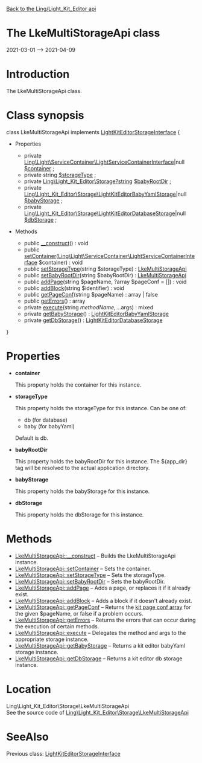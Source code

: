 [Back to the Ling/Light_Kit_Editor api](https://github.com/lingtalfi/Light_Kit_Editor/blob/master/doc/api/Ling/Light_Kit_Editor.md)



The LkeMultiStorageApi class
================
2021-03-01 --> 2021-04-09






Introduction
============

The LkeMultiStorageApi class.



Class synopsis
==============


class <span class="pl-k">LkeMultiStorageApi</span> implements [LightKitEditorStorageInterface](https://github.com/lingtalfi/Light_Kit_Editor/blob/master/doc/api/Ling/Light_Kit_Editor/Storage/LightKitEditorStorageInterface.md) {

- Properties
    - private [Ling\Light\ServiceContainer\LightServiceContainerInterface](https://github.com/lingtalfi/Light/blob/master/doc/api/Ling/Light/ServiceContainer/LightServiceContainerInterface.md)|null [$container](#property-container) ;
    - private string [$storageType](#property-storageType) ;
    - private [Ling\Light_Kit_Editor\Storage\?string](https://github.com/lingtalfi/Light_Kit_Editor/blob/master/doc/api/Ling/Light_Kit_Editor/Storage/?string.md) [$babyRootDir](#property-babyRootDir) ;
    - private [Ling\Light_Kit_Editor\Storage\LightKitEditorBabyYamlStorage](https://github.com/lingtalfi/Light_Kit_Editor/blob/master/doc/api/Ling/Light_Kit_Editor/Storage/LightKitEditorBabyYamlStorage.md)|null [$babyStorage](#property-babyStorage) ;
    - private [Ling\Light_Kit_Editor\Storage\LightKitEditorDatabaseStorage](https://github.com/lingtalfi/Light_Kit_Editor/blob/master/doc/api/Ling/Light_Kit_Editor/Storage/LightKitEditorDatabaseStorage.md)|null [$dbStorage](#property-dbStorage) ;

- Methods
    - public [__construct](https://github.com/lingtalfi/Light_Kit_Editor/blob/master/doc/api/Ling/Light_Kit_Editor/Storage/LkeMultiStorageApi/__construct.md)() : void
    - public [setContainer](https://github.com/lingtalfi/Light_Kit_Editor/blob/master/doc/api/Ling/Light_Kit_Editor/Storage/LkeMultiStorageApi/setContainer.md)([Ling\Light\ServiceContainer\LightServiceContainerInterface](https://github.com/lingtalfi/Light/blob/master/doc/api/Ling/Light/ServiceContainer/LightServiceContainerInterface.md) $container) : void
    - public [setStorageType](https://github.com/lingtalfi/Light_Kit_Editor/blob/master/doc/api/Ling/Light_Kit_Editor/Storage/LkeMultiStorageApi/setStorageType.md)(string $storageType) : [LkeMultiStorageApi](https://github.com/lingtalfi/Light_Kit_Editor/blob/master/doc/api/Ling/Light_Kit_Editor/Storage/LkeMultiStorageApi.md)
    - public [setBabyRootDir](https://github.com/lingtalfi/Light_Kit_Editor/blob/master/doc/api/Ling/Light_Kit_Editor/Storage/LkeMultiStorageApi/setBabyRootDir.md)(string $babyRootDir) : [LkeMultiStorageApi](https://github.com/lingtalfi/Light_Kit_Editor/blob/master/doc/api/Ling/Light_Kit_Editor/Storage/LkeMultiStorageApi.md)
    - public [addPage](https://github.com/lingtalfi/Light_Kit_Editor/blob/master/doc/api/Ling/Light_Kit_Editor/Storage/LkeMultiStorageApi/addPage.md)(string $pageName, ?array $pageConf = []) : void
    - public [addBlock](https://github.com/lingtalfi/Light_Kit_Editor/blob/master/doc/api/Ling/Light_Kit_Editor/Storage/LkeMultiStorageApi/addBlock.md)(string $identifier) : void
    - public [getPageConf](https://github.com/lingtalfi/Light_Kit_Editor/blob/master/doc/api/Ling/Light_Kit_Editor/Storage/LkeMultiStorageApi/getPageConf.md)(string $pageName) : array | false
    - public [getErrors](https://github.com/lingtalfi/Light_Kit_Editor/blob/master/doc/api/Ling/Light_Kit_Editor/Storage/LkeMultiStorageApi/getErrors.md)() : array
    - private [execute](https://github.com/lingtalfi/Light_Kit_Editor/blob/master/doc/api/Ling/Light_Kit_Editor/Storage/LkeMultiStorageApi/execute.md)(string $methodName, ...$args) : mixed
    - private [getBabyStorage](https://github.com/lingtalfi/Light_Kit_Editor/blob/master/doc/api/Ling/Light_Kit_Editor/Storage/LkeMultiStorageApi/getBabyStorage.md)() : [LightKitEditorBabyYamlStorage](https://github.com/lingtalfi/Light_Kit_Editor/blob/master/doc/api/Ling/Light_Kit_Editor/Storage/LightKitEditorBabyYamlStorage.md)
    - private [getDbStorage](https://github.com/lingtalfi/Light_Kit_Editor/blob/master/doc/api/Ling/Light_Kit_Editor/Storage/LkeMultiStorageApi/getDbStorage.md)() : [LightKitEditorDatabaseStorage](https://github.com/lingtalfi/Light_Kit_Editor/blob/master/doc/api/Ling/Light_Kit_Editor/Storage/LightKitEditorDatabaseStorage.md)

}




Properties
=============

- <span id="property-container"><b>container</b></span>

    This property holds the container for this instance.
    
    

- <span id="property-storageType"><b>storageType</b></span>

    This property holds the storageType for this instance.
    Can be one of:
    - db     (for database)
    - baby   (for babyYaml)
    
    
    Default is db.
    
    

- <span id="property-babyRootDir"><b>babyRootDir</b></span>

    This property holds the babyRootDir for this instance.
    The ${app_dir} tag will be resolved to the actual application directory.
    
    

- <span id="property-babyStorage"><b>babyStorage</b></span>

    This property holds the babyStorage for this instance.
    
    

- <span id="property-dbStorage"><b>dbStorage</b></span>

    This property holds the dbStorage for this instance.
    
    



Methods
==============

- [LkeMultiStorageApi::__construct](https://github.com/lingtalfi/Light_Kit_Editor/blob/master/doc/api/Ling/Light_Kit_Editor/Storage/LkeMultiStorageApi/__construct.md) &ndash; Builds the LkeMultiStorageApi instance.
- [LkeMultiStorageApi::setContainer](https://github.com/lingtalfi/Light_Kit_Editor/blob/master/doc/api/Ling/Light_Kit_Editor/Storage/LkeMultiStorageApi/setContainer.md) &ndash; Sets the container.
- [LkeMultiStorageApi::setStorageType](https://github.com/lingtalfi/Light_Kit_Editor/blob/master/doc/api/Ling/Light_Kit_Editor/Storage/LkeMultiStorageApi/setStorageType.md) &ndash; Sets the storageType.
- [LkeMultiStorageApi::setBabyRootDir](https://github.com/lingtalfi/Light_Kit_Editor/blob/master/doc/api/Ling/Light_Kit_Editor/Storage/LkeMultiStorageApi/setBabyRootDir.md) &ndash; Sets the babyRootDir.
- [LkeMultiStorageApi::addPage](https://github.com/lingtalfi/Light_Kit_Editor/blob/master/doc/api/Ling/Light_Kit_Editor/Storage/LkeMultiStorageApi/addPage.md) &ndash; Adds a page, or replaces it if it already exist.
- [LkeMultiStorageApi::addBlock](https://github.com/lingtalfi/Light_Kit_Editor/blob/master/doc/api/Ling/Light_Kit_Editor/Storage/LkeMultiStorageApi/addBlock.md) &ndash; Adds a block if it doesn't already exist.
- [LkeMultiStorageApi::getPageConf](https://github.com/lingtalfi/Light_Kit_Editor/blob/master/doc/api/Ling/Light_Kit_Editor/Storage/LkeMultiStorageApi/getPageConf.md) &ndash; Returns the [kit page conf array](https://github.com/lingtalfi/Kit#the-kit-configuration-array) for the given $pageName, or false if a problem occurs.
- [LkeMultiStorageApi::getErrors](https://github.com/lingtalfi/Light_Kit_Editor/blob/master/doc/api/Ling/Light_Kit_Editor/Storage/LkeMultiStorageApi/getErrors.md) &ndash; Returns the errors that can occur during the execution of certain methods.
- [LkeMultiStorageApi::execute](https://github.com/lingtalfi/Light_Kit_Editor/blob/master/doc/api/Ling/Light_Kit_Editor/Storage/LkeMultiStorageApi/execute.md) &ndash; Delegates the method and args to the appropriate storage instance.
- [LkeMultiStorageApi::getBabyStorage](https://github.com/lingtalfi/Light_Kit_Editor/blob/master/doc/api/Ling/Light_Kit_Editor/Storage/LkeMultiStorageApi/getBabyStorage.md) &ndash; Returns a kit editor babyYaml storage instance.
- [LkeMultiStorageApi::getDbStorage](https://github.com/lingtalfi/Light_Kit_Editor/blob/master/doc/api/Ling/Light_Kit_Editor/Storage/LkeMultiStorageApi/getDbStorage.md) &ndash; Returns a kit editor db storage instance.





Location
=============
Ling\Light_Kit_Editor\Storage\LkeMultiStorageApi<br>
See the source code of [Ling\Light_Kit_Editor\Storage\LkeMultiStorageApi](https://github.com/lingtalfi/Light_Kit_Editor/blob/master/Storage/LkeMultiStorageApi.php)



SeeAlso
==============
Previous class: [LightKitEditorStorageInterface](https://github.com/lingtalfi/Light_Kit_Editor/blob/master/doc/api/Ling/Light_Kit_Editor/Storage/LightKitEditorStorageInterface.md)<br>
